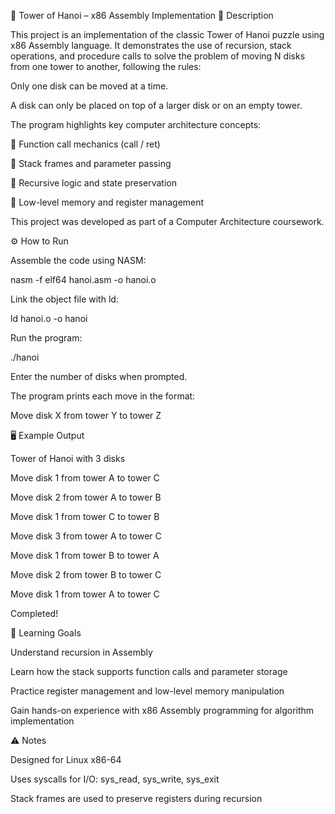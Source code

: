 🏰 Tower of Hanoi – x86 Assembly Implementation
📖 Description

This project is an implementation of the classic Tower of Hanoi puzzle using x86 Assembly language.
It demonstrates the use of recursion, stack operations, and procedure calls to solve the problem of moving N disks from one tower to another, following the rules:

Only one disk can be moved at a time.

A disk can only be placed on top of a larger disk or on an empty tower.

The program highlights key computer architecture concepts:

🔹 Function call mechanics (call / ret)

🔹 Stack frames and parameter passing

🔹 Recursive logic and state preservation

🔹 Low-level memory and register management

This project was developed as part of a Computer Architecture coursework.

⚙️ How to Run

Assemble the code using NASM:

nasm -f elf64 hanoi.asm -o hanoi.o


Link the object file with ld:

ld hanoi.o -o hanoi


Run the program:

./hanoi


Enter the number of disks when prompted.

The program prints each move in the format:

Move disk X from tower Y to tower Z

🖥️ Example Output

Tower of Hanoi with 3 disks 

Move disk 1 from tower A to tower C

Move disk 2 from tower A to tower B

Move disk 1 from tower C to tower B

Move disk 3 from tower A to tower C

Move disk 1 from tower B to tower A

Move disk 2 from tower B to tower C

Move disk 1 from tower A to tower C

Completed!


🎯 Learning Goals

Understand recursion in Assembly

Learn how the stack supports function calls and parameter storage

Practice register management and low-level memory manipulation

Gain hands-on experience with x86 Assembly programming for algorithm implementation

⚠️ Notes

Designed for Linux x86-64

Uses syscalls for I/O: sys_read, sys_write, sys_exit

Stack frames are used to preserve registers during recursion
